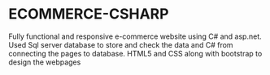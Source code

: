 # ECOMMERCE-CSHARP
Fully functional and responsive e-commerce website using C# and asp.net.
Used Sql server database to store and check the data and C# from connecting the pages to database.
 HTML5 and CSS along with bootstrap to design the webpages

